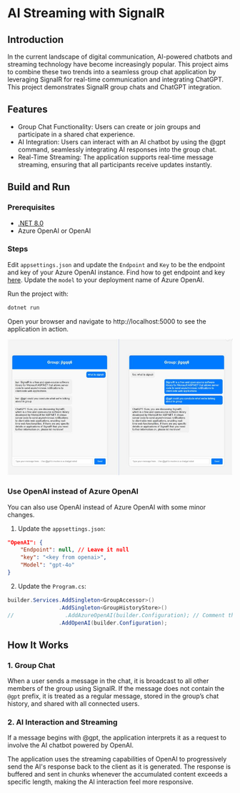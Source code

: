 # AI Streaming with SignalR

## Introduction

In the current landscape of digital communication, AI-powered chatbots and streaming technology have become increasingly popular.
This project aims to combine these two trends into a seamless group chat application by leveraging SignalR for real-time communication and integrating ChatGPT.
This project demonstrates SignalR group chats and ChatGPT integration.

## Features

- Group Chat Functionality: Users can create or join groups and participate in a shared chat experience.
- AI Integration: Users can interact with an AI chatbot by using the @gpt command, seamlessly integrating AI responses into the group chat.
- Real-Time Streaming: The application supports real-time message streaming, ensuring that all participants receive updates instantly.

## Build and Run

### Prerequisites

- [.NET 8.0](https://dotnet.microsoft.com/download/dotnet/8.0)
- Azure OpenAI or OpenAI

### Steps

Edit `appsettings.json` and update the `Endpoint` and `Key` to be the endpoint and key of your Azure OpenAI instance. Find how to get endpoint and key [here](https://learn.microsoft.com/azure/ai-services/openai/chatgpt-quickstart?tabs=command-line%2Cpython-new&pivots=programming-language-csharp#retrieve-key-and-endpoint).
Update the `model` to your deployment name of Azure OpenAI.


Run the project with:

```bash
dotnet run
```

Open your browser and navigate to http://localhost:5000 to see the application in action.

![chat sample](./images/chat.jpg)

### Use OpenAI instead of Azure OpenAI

You can also use OpenAI instead of Azure OpenAI with some minor changes.

1. Update the `appsettings.json`:

```json
"OpenAI": {
    "Endpoint": null, // Leave it null
    "key": "<key from openai>",
    "Model": "gpt-4o"
}
```

2. Update the `Program.cs`:

```csharp
builder.Services.AddSingleton<GroupAccessor>()
                .AddSingleton<GroupHistoryStore>()
//                .AddAzureOpenAI(builder.Configuration); // Comment this line and add the below line
                .AddOpenAI(builder.Configuration);
```

## How It Works

### 1. Group Chat

When a user sends a message in the chat, it is broadcast to all other members of the group using SignalR. If the message does not contain the `@gpt` prefix, it is treated as a regular message, stored in the group’s chat history, and shared with all connected users.

### 2. AI Interaction and Streaming

If a message begins with @gpt, the application interprets it as a request to involve the AI chatbot powered by OpenAI.

The application uses the streaming capabilities of OpenAI to progressively send the AI's response back to the client as it is generated. The response is buffered and sent in chunks whenever the accumulated content exceeds a specific length, making the AI interaction feel more responsive.
